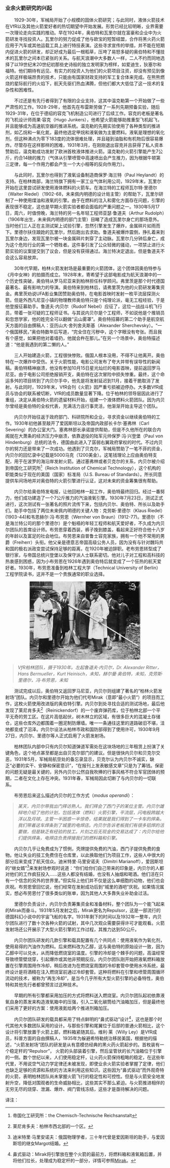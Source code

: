 ### 业余火箭研究的兴起

　　1929-30年，军械局开始了小规模的固体火箭研究；与此同时，液体火箭技术在VfR以及其他火箭爱好者的热切期望中开始发展。形势已经比较明晰，业界需要一次理论走向实践的推动。早在1924年，奥伯特和瓦里尔就在富豪和企业中为火箭研发寻找投资人。瓦里尔的努力促成了他与欧宝的短暂结盟，合作将黑火药火箭应用于汽车或其他运载工具上进行特技表演。这些寻求宣传的举措，并不能在短期内促进火箭的研发，却正好成为最后一根稻草，压垮了易怒多疑的奥伯特和不懂技术的瓦里尔之间本已紧张的关系。与航天浪潮中大多数人一样，二人不约而同地选择了以19世纪末20世纪初那些史诗般的独立发明家为榜样，如爱迪生，狄塞尔和福特。他们期待有远见、有实力的投资人为他们的火箭项目注资，却没有预见到像火箭这样极端昂贵的技术，只能由有国家财政支持的军工复合体来完成。在熊熊燃烧的星际航行的火焰下，航天先驱们热血沸腾，但他们都大大低估了这一技术的复杂性和困难性。

　　不过还是有先行者得到了有限的企业支持，这其中温克勒第一个开始做了一些严肃性的工作。1928-29年，他首先在布雷斯劳做了一系列先期预备实验，随后1929-31年，在位于德绍的容克飞机制造公司进行了后续工作。容克的老板是著名的飞机设计师雨果·容克（Hugo Junkers），他希望火箭能够助推重型飞机起飞，并且能够成为高速航空器的推进系统。温克勒的先期实验使用了各种类型的推进剂，如乙烷和一氧化氮，最终他选定甲烷和液氧做为主要燃料。液氧是理想的氧化剂，但这种沸点为零下183度的流体很难处理，并且碰到油脂和有机物后很容易爆炸。尽管存在这样那样的困难，1931年3月，在刚刚退出容克并且获得了私人资本赞助后，温克勒成功发射了欧洲首枚液体推进火箭。温克勒的火箭引擎能产生7公斤，约合14磅的推力（气体从引擎喷管中高速喷出会产生推力，因为根据牛顿第三定律，每一个作用力都会产生一个大小相等的反向作用力）。

　　与此同时，瓦里尔也得到了液氧设备制造商保罗·海兰特（Paul Heylandt）的支持。在柏林南部，海兰特旗下拥有一家工业气体利用公司，1929年末，瓦里尔开始在这里尝试研发使用液体燃料的火箭车。在海兰特的工程师瓦尔特·里德尔（Walter Riedel）（1902-68，未来佩内明德的设计局主管）的帮助下，瓦里尔研制了一种使用煤油和液氧的引擎。由于在燃料的注入和雾化方面存在问题，引擎的表现很不稳定，这也是早期火箭实验者都会面临的严重问题之一。1930年5月17日，周六，时值傍晚，海兰特的另一名年轻工程师亚瑟·鲁道夫（Arthur Rudolph）（1906年出生，未来佩内明德的部门主管）目睹了造成瓦里尔身亡的那场意外。当时他们三人正在主测试架上试验引擎，忽然引擎发生了爆炸，金属碎片如雨而下。里德尔扶住踉跄的瓦里尔，然后跑出去求助。鲁道夫被爆炸震倒，挣扎着来到瓦里尔身边，发现瓦里尔被一块金属碎片刺穿了主动脉。瓦里尔几分钟后身亡，成为这个危险行业的第一个牺牲者。这件事引发了公众轻微的骚动，一项禁止进行火箭实验的议案提交到了议会，但是没有获得通过。海兰特决定退出，但是鲁道夫不会这么容易放弃。

　　30年代早期，柏林火箭发射场是最重要的火箭团体，这个团体因奥伯特参与《月中女神》的拍摄而成立。1928年末，寄希望于这部电影成为航天浪潮中的一个历史性突破，奥伯特从罗马尼亚来到柏林担任科学顾问。弗里茨是那个时代德国最著名、最有影响力的导演。奥伯特来到柏林后，请弗里茨为他的火箭研发筹集资金。弗里茨劝说UFA影业集团赞助奥伯特，在电影首映时发射一枚平流层探测火箭。但是外西凡尼亚小镇的物理教师奥伯特只是个纯理论派，毫无工程经验，于是他登报征募助手。鲁道夫·内贝尔（Rudolf Nebel）应征了，这位一战战斗机飞行员，带着一张可疑的工程师证书。与其说内贝尔是个工程师，不如说他是个推销员和忽悠学家，他的姓完全可以翻做“云山雾罩”。奥伯特招募的第二个助手是航空航天方面的自由撰稿人：亚历山大·舍列舍夫斯基（Alexander Sherchevsky）。“一个俄国移民，”奥伯特数年后写道，“完全住在污秽中，这个字眼没有夸张。而且我有个感觉，如果把他对着墙扔，他就会杵在那儿。”在另一个场景中，奥伯特描述道：“他是我遇到的第二懒的人。”

　　三人开始建造火箭，工程很快惨败。俄国人根本没用，不得不让他离开。奥伯特在一次爆炸中受伤。关于火箭性能，电影公司发布了夸大并带有误导性的新闻稿。奥伯特精神崩溃，他没有参加10月15日星光灿烂的电影首映，提前返回罗马尼亚。由于电影公司拒绝报销开支，奥伯特在这次冒险中损失惨重。最终，这个命运多舛的项目转到了内贝尔手中，他先是将发射延迟到11月，接着干脆取消了发射。与此同时，1929年末，VfR会刊《火箭》因严重亏损被迫停办。大多数VfR成员与协会的联系被切断，VfR的成员数量显著下降。位于柏林的领导层因此进行了重组，决定从奥伯特火箭的遗留材料开始，组建一个液体燃料火箭团队。因为内贝尔曾经是奥伯特的全权代表，充满活力且行事灵活，他渐渐开始主导这个团队。

　　内贝尔开始往返于政府部门、科研院所和企业，寻求资金以继续奥伯特的工作。1930年初他甚至敲开了爱因斯坦以及帝国内政部长卡尔·塞弗林（Carl Severing）的办公室大门。塞弗林部长承诺提供帮助，但是不久他所在的联合内阁就在大萧条的经济压力中崩溃，依靠退役的陆军元帅保罗·冯·兴登堡（Paul von Hindenburg）总统的法令，德国由此进入了孱弱右翼政府掌权的时代。不过内贝尔的努力还是带来了一次成功。他遇到了贝克尔，军械局赞助了一笔不菲的资金，内贝尔的回忆录中记载是5000马克（1200美金）。这笔钱理论上应由奥伯特支配，用于在波罗的海沿岸发射火箭。通过塞弗林或者贝克尔的关系，内贝尔被介绍到帝国化工研究所[^1]（Reich Institution of Chemical Technology），这个机构的职能类似于现在的美国（国家）标准局（U.S. Bureau of Standards）。所长同意提供车间场地并对奥伯特的火箭引擎进行认证，这对未来的资金筹集很有帮助。

　　内贝尔给奥伯特发电报，让他回柏林一起工作，奥伯特最终回归。经过一番努力，他们成功建造了一个7公斤推力的汽油液氧引擎。1930年7月23日，测试正式进行，这次测试有一张著名的照片流传下来，包括内贝尔、奥伯特、所长以及助手们。助手中包括了两位未来佩内明德的关键人物：克劳斯·里德尔（Klaus Riedel）(1903-44)和韦恩赫尔·冯·布劳恩（Wernher von Braun）(1912-77)。里德尔（不是海兰特公司的那个里德尔）是个魁梧的年轻工程师和航天爱好者，不久成为内贝尔团队的首席设计师。布劳恩穿着西装，裤子挽到膝盖，看起来正好符合他十八岁的年龄以及富足的社会地位。布劳恩来自普鲁士容克家族，拥有一个他不常用的男爵（Freiherr）头衔。他父亲是德意志帝国高级公务人员，因为没有与针对魏玛共和国的极右派政变尝试保持足够的距离，在1920年被迫辞职。老布劳恩转型成了银行家，与帝国总统兴登堡以及保守派人士联系密切。他对儿子对工程和高科技的热衷感到困惑，因为小布劳恩在1926年遇到奥伯特后就变成了一个狂热的航天爱好者。1930年，布劳恩准备到柏林工程大学（Technical University of Berlin）工程学院读书，这并不是一个贵族通常的职业选择。

<p align="center"><img align="middle" src="../styles/Verein_fur_Raumschiffahrt.jpg" alt="VfR柏林团队"></p>

> *VfR柏林团队，摄于1930年。左起鲁道夫·内贝尔，Dr. Alexander Ritter，Hans Bermueller，Kurt Heinisch，未知，赫尔曼·奥伯特，未知，克劳斯·里德尔，冯·布劳恩，未知*

　　测试完成以后，奥伯特又返回罗马尼亚，内贝尔则组建了著名的“柏林火箭发射场”团队。内贝尔和里德尔开始为他们代号Mirak（意即“最小火箭”）的项目而工作，这枚火箭使用改进版的奥伯特引擎。内贝尔到处寻找合适的测试场地，最后他发现了莱尼肯多夫[^2]（Reinickendorf）的一个废弃弹药库，位于柏林北部一个平平无奇的劳工区。在这片高低起伏，树木林立的区域，有很多巨大的混凝土存储仓，这些仓库外边都围着一圈泥制防爆墙。唯一一条通往这里的道路破旧不堪，洼地都变成了沼泽。内贝尔设法从柏林市政和国防部得到了使用许可，1930年9月27日，内贝尔、里德尔等人正式启用了火箭发射场。

　　柏林团队内部中只有内贝尔知道弹道军需处在这块场地的三年租赁上扮演了关键角色，这个地点甚至都是出自贝克尔部门的建议。但是很快内贝尔和贝克尔交恶，1931年5月，军械局航空处的备忘录显示，贝克尔认为内贝尔不诚实，缺乏“必要的实干、安静和保密意识”，“在报刊上发表敏感文章”只是为了筹钱。保密的问题无疑是最关键的，另外内贝尔公然自我吹捧的行事风格不符合军官团体的预期，二者在文化上存在冲突。1931年春，军械局因此切断了与内贝尔的一切联系。

　　布劳恩后来这么描述内贝尔的工作方式（*modus operandi*）：

> *某天，内贝尔带我出门拜访熟人。我们拜会了西门子的某位主管。内贝尔雄辩地介绍了他的计划，包括液体（燃料）火箭引擎，平流层，闪电般跨越大洋以及月球。主管一半困惑一半惊奇，结果就是我们得到了一卡车的焊条。我们带着这车焊条到了城里的电焊店。内贝尔告诉老板我们有很多铝焊的活要做，但是缺乏有经验的技工。片刻之后无现金的交易达成了：内贝尔给他们提供焊条，电焊店负责焊接我们的燃料箱和引擎。*

　　内贝尔几乎让免费成为了惯例，壳牌提供免费的汽油，西门子提供免费的食物。他让失业的技工免费住在仓库里，以此换取他们为项目工作，这些人中很大的部分后来变成了航天信众。迪米特里·马里安诺夫（Dimitri Marianoff），爱因斯坦的“继女婿”[^3]来发射场参观时说道：“你们给你们自己带来的印象是，内贝尔的人都对他们的工作疯狂投入……这些人都没有结婚，也没有人抽烟和喝酒。他们活在只有一个信念的另外的世界里。”但实际上他们并不仅是这么单细胞的动物，他们也会庆祝。布劳恩曾回忆说，他们经常在发射成功后到“城里的酒吧”庆祝。如果情况属实，想必布劳恩付了很多类似的账单，因为其他人大多靠失业补助金过活。

　　里德尔负责设计，内贝尔负责筹集资金和准备材料，整个团队为一个能飞起来的Mirak而奋斗。1931年5月发射之后，Mirak更名为Repulsor，这是一部流行的德国科幻小说中的宇宙飞船的名字。1931年剩下的时间以及1932年一整年，内贝尔团队进行了数十次各种火箭的试射，其中几次观众需要获得许可才能观看。火箭发射场还公开展示了大型火箭引擎的工作过程，其推力达到50公斤。

　　内贝尔团队研发的几款引擎和载具配置有几个共同点：使用液氧作为氧化剂，使用易得的汽油作为燃料。后来燃料改为乙醇，这与奥伯特的原始设计一致，因为乙醇中可以兑水，从而降低燃烧室的温度。引擎的冷却是个棘手的问题，高温经常导致喷管壁烧穿，引起爆炸或其他非预期反应。内贝尔团队刚开始把液氧燃料箱放置在引擎周围用作冷却，稍后改进为在燃烧室周围的冷却套管中使用水冷系统，最终设计是将酒精在注入燃烧室前通过冷却套管。这种将燃料在引擎和喷管周围循环流动的技术，被称为“再生冷却”，是当今几乎所有大型火箭引擎的必备特性，奥伯特和其他先行者都曾预言过这种技术。

　　早期的所有引擎都采用加压的方式将燃料送入燃烧室。内贝尔团队起初依靠液氧自身的蒸发来构造液氧箱中的压强，引入二氧化碳筒给汽油箱加压，但是最终他们采用了更好的方案：使用液氮给两个推进剂箱加压。

　　内贝尔团队研发的载具都采用了特点鲜明的“鼻式驱动”设计[^4]，这也是那个时代其他大多数团队采用的设计。与那些引擎和尾翼位于后部的普通火箭相比，这个设计将引擎放置于火箭上部，燃料箱紧随其后。维利·莱（Willy Ley）是VfR成员，科普方面的自由撰稿人，1935年为躲避希特勒统治移居美国，根据他的描述，“火箭发射场”团队的研发是从有意模仿经典的黑火药火箭起步的。首枚装有一个稳定杆的“Repulsor”， 火箭的头部装着引擎，然后呈管状的长汽油箱位于引擎的一侧。数个世纪以来，人们使用稳定杆，让火药火箭保持粗略的稳定，在这些年代里，不用说空气动力学定律还未被发现，即使业余火箭实验者掌握了定律，他们也缺乏足够的资源和系统的方法来利用这些知识。这些因为“鼻式驱动”而外观奇特的火箭，表明柏林团队尚未掌握火箭飞行的稳定性和可控性。但是与火箭安全地发射升空，降低对围观者的生命威胁相比，这些其实不那么紧迫。与火箭推进相伴的无穷无尽的烧穿、泄漏、爆炸、阀门管线冻结，这些才是亟待解决的问题。

译注：

[^1]: 帝国化工研究所：the Chemisch-Technische Reichsanstalt

[^2]: 莱尼肯多夫：柏林市西北部的一个区。

[^3]: 迪米特里·马里安诺夫：俄国物理学者，三十年代曾是爱因斯坦的助手，与爱因斯坦的继女Margot结婚。

[^4]: 鼻式驱动：Mirak将引擎放在整个火箭的最前方，将燃料箱和液氧箱后置，并将他们拉长，处理成为稳定杆的一部分，详情可参照[Mirak](http://www.astronautix.com/lvs/mirak.htm)。